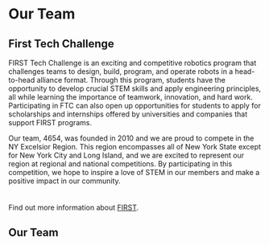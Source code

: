 <script setup>
import { VPTeamMembers } from 'vitepress/theme'

const members = [
  {
    avatar: 'https://raw.githubusercontent.com/Jellyfish4654/Jellyfish4654.github.io/master/docs/assets/people/elliot.png',
    name: 'Elliot Zheng',
    title: 'Administrative President',
    org: 'test',
    desc: 'Elliot Zheng, President, is a senior and it’s his fourth year on the team. He enjoys playing clarinet, playing video games, building computers, coding and has a passion for Electric Vehicles. He also has a cat named Lumi and a doggo named Zelda.'
  },
  {
    avatar: 'https://raw.githubusercontent.com/Jellyfish4654/Jellyfish4654.github.io/master/docs/assets/people/michael.png',
    name: 'Michael Oh',
    title: 'Building President',
    desc: 'Michael Oh, President, is a senior.'
  }
]
</script>

# Our Team

## First Tech Challenge

FIRST Tech Challenge is an exciting and competitive robotics program that challenges teams to design, build, program, and operate robots in a head-to-head alliance format. Through this program, students have the opportunity to develop crucial STEM skills and apply engineering principles, all while learning the importance of teamwork, innovation, and hard work. Participating in FTC can also open up opportunities for students to apply for scholarships and internships offered by universities and companies that support FIRST programs.

Our team, 4654, was founded in 2010 and we are proud to compete in the NY Excelsior Region. This region encompasses all of New York State except for New York City and Long Island, and we are excited to represent our region at regional and national competitions. By participating in this competition, we hope to inspire a love of STEM in our members and make a positive impact in our community.

<div class="tip custom-block" style="padding-top: 8px">

Find out more information about [FIRST](https://www.firstinspires.org/robotics/ftc).

</div>

## Our Team

<VPTeamMembers size="medium" :members="members" />
